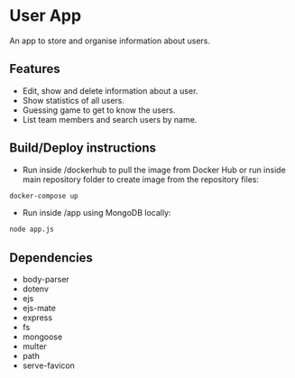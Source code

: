 # User App
An app to store and organise information about users.

## Features
- Edit, show and delete information about a user.
- Show statistics of all users.
- Guessing game to get to know the users.
- List team members and search users by name.

## Build/Deploy instructions
- Run inside /dockerhub to pull the image from Docker Hub or run inside main repository folder to create image from the repository files:
```bash
docker-compose up
```
- Run inside /app using MongoDB locally:
```bash
node app.js
```

## Dependencies
- body-parser
- dotenv
- ejs
- ejs-mate
- express
- fs
- mongoose
- multer
- path
- serve-favicon
